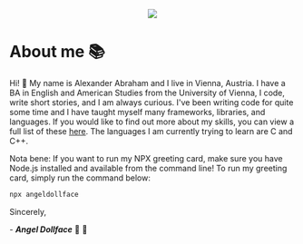 <p align="center">
 <img src="https://angeldollface.art/doll-cdn/images/site/banner/kawaii.png"/>
</p>

# About me :books:

Hi! :wave: My name is Alexander Abraham and I live in Vienna, Austria. I have a BA in English and American Studies from the University of Vienna, I code, write short stories, and I am always curious. I've been writing code for quite some time and I have taught myself many frameworks, libraries, and languages. If you would like to find out more about my skills, you can view a full list of these [here](https://angeldollface.art/content/skills). The languages I am currently trying to learn are C and C++.

Nota bene: If you want to run my NPX greeting card, make sure you have Node.js installed and available from the command line!
To run my greeting card, simply run the command below:

```bash
npx angeldollface
```

Sincerely,

\- ***Angel Dollface*** :dolls: :ribbon:
